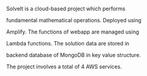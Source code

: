 SolveIt is a cloud-based project which performs

fundamental mathematical operations. Deployed using

Amplify. The functions of webapp are managed using

Lambda functions. The solution data are stored in

backend database of MongoDB in key value structure. 

The project involves a total of 4 AWS services.
